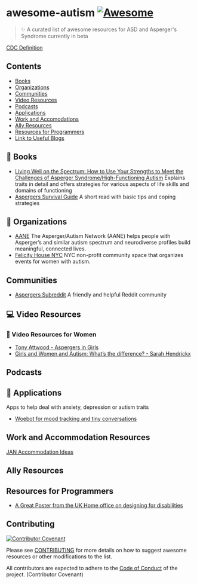 # awesome-autism    [![Awesome](https://awesome.re/badge-flat.svg)](https://awesome.re)

> :sparkles: A curated list of awesome resources for ASD and Asperger's Syndrome
currently in beta

[CDC Definition](https://www.cdc.gov/ncbddd/autism/hcp-dsm.html)

## Contents

- [Books](#books)
- [Organizations](#organizations)
- [Communities](#communities)
- [Video Resources](#video-resources)
- [Podcasts](#podcasts)
- [Applications](#applications)
- [Work and Accomodations](#work-and-accomodation-resources)
- [Ally Resources](#ally-resources)
- [Resources for Programmers](#resources-for-programmers)
- [Link to Useful Blogs](BlogPosts.md)

## :blue_book: Books

- [Living Well on the Spectrum: How to Use Your Strengths to Meet the Challenges of Asperger Syndrome/High-Functioning Autism](https://www.goodreads.com/book/show/9245294-living-well-on-the-spectrum)
Explains traits in detail and offers strategies for various aspects of life skills and domains of functioning
- [Aspergers Survival Guide](https://www-users.cs.york.ac.uk/alistair/survival/survival.pdf) A short read with basic tips and coping strategies

## :office: Organizations

- [AANE](https://www.aane.org/) The Asperger/Autism Network (AANE) helps people with Asperger’s and similar autism spectrum and neurodiverse profiles build meaningful, connected lives.
- [Felicity House NYC](https://felicity-house.org/) NYC non-profit community space that organizes events for women with autism.

## Communities

- [Aspergers Subreddit](https://www.reddit.com/r/aspergers/) A friendly and helpful Reddit community

## :computer: Video Resources

### :woman: Video Resources for Women

- [Tony Attwood - Aspergers in Girls](https://www.youtube.com/watch?v=wfOHnt4PMFo)
- [Girls and Women and Autism: What’s the difference? - Sarah Hendrickx](https://www.youtube.com/watch?v=yKzWbDPisNk)

## Podcasts

## :iphone: Applications

Apps to help deal with anxiety, depression or autism traits
- [Woebot for mood tracking and tiny conversations](https://woebot.io/)

## Work and Accommodation Resources

[JAN Accommodation Ideas](https://askjan.org/disabilities/Autism-Spectrum.cfm?cssearch=2619754_1)

## Ally Resources

## Resources for Programmers

- [A Great Poster from the UK Home office on designing for disabilities](https://github.com/UKHomeOffice/posters/blob/master/accessibility/dos-donts/posters_en-UK/accessibility-posters-set.pdf)

## Contributing
[![Contributor Covenant](https://img.shields.io/badge/Contributor%20Covenant-v2.0%20adopted-ff69b4.svg)](CODE_OF_CONDUCT.md)

Please see [CONTRIBUTING](CONTRIBUTING.md) for more details on how to suggest awesome resources or other modifications to the list. 

All contributors are expected to adhere to the [Code of Conduct](CODE_OF_CONDUCT.md) of the project. (Contributor Covenant)
